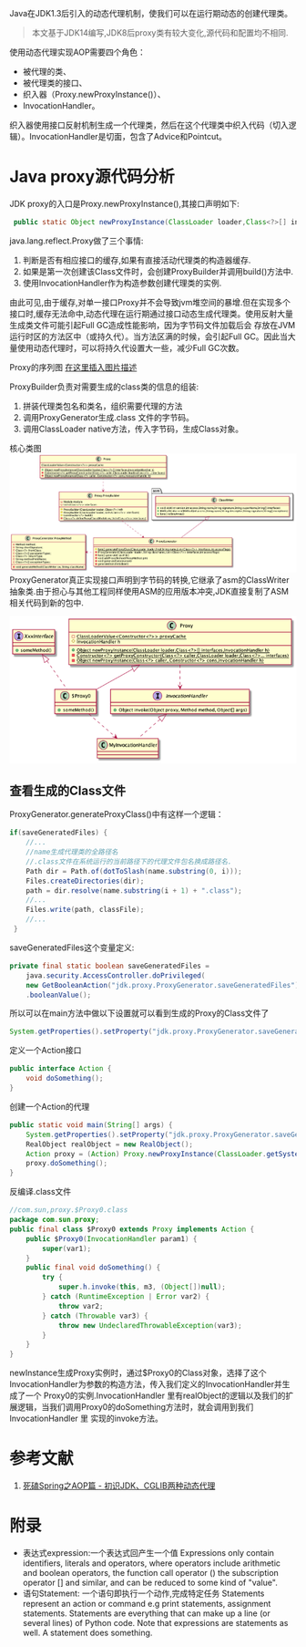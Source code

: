 Java在JDK1.3后引入的动态代理机制，使我们可以在运行期动态的创建代理类。
>本文基于JDK14编写,JDK8后proxy类有较大变化,源代码和配置均不相同. 

使用动态代理实现AOP需要四个角色：
- 被代理的类、
- 被代理类的接口、
- 织入器（Proxy.newProxyInstance()）、
- InvocationHandler。

织入器使用接口反射机制生成一个代理类，然后在这个代理类中织入代码（切入逻辑）。InvocationHandler是切面，包含了Advice和Pointcut。



# Java proxy源代码分析

JDK proxy的入口是Proxy.newProxyInstance(),其接口声明如下:
```java
 public static Object newProxyInstance(ClassLoader loader,Class<?>[] interfaces,InvocationHandler h) 
```

java.lang.reflect.Proxy做了三个事情:
1. 判断是否有相应接口的缓存,如果有直接活动代理类的构造器缓存.
2. 如果是第一次创建该Class文件时，会创建ProxyBuilder并调用build()方法中.
3. 使用InvocationHandler作为构造参数创建代理类的实例.

由此可见,由于缓存,对单一接口Proxy并不会导致jvm堆空间的暴增.但在实现多个接口时,缓存无法命中,动态代理在运行期通过接口动态生成代理类。使用反射大量生成类文件可能引起Full GC造成性能影响，因为字节码文件加载后会 存放在JVM运行时区的方法区中（或持久代）。当方法区满的时候，会引起Full GC。因此当大量使用动态代理时，可以将持久代设置大一些，减少Full GC次数。

Proxy的序列图
[在这里插入图片描述](../imgs/out/uml/proxy/proxy/proxy-seq.png)

ProxyBuilder负责对需要生成的class类的信息的组装:
1. 拼装代理类包名和类名，组织需要代理的方法
2. 调用ProxyGenerator生成.class 文件的字节码。
3. 调用ClassLoader native方法，传入字节码，生成Class对象。



核心类图
![在这里插入图片描述](../imgs/uml/proxy/jdk-proxy/proxy-class.png)
ProxyGenerator真正实现接口声明到字节码的转换,它继承了asm的ClassWriter抽象类.由于担心与其他工程同样使用ASM的应用版本冲突,JDK直接复制了ASM相关代码到新的包中.

![在这里插入图片描述](../imgs/uml/proxy/proxy-runtime/proxy-runtime.png)
## 查看生成的Class文件
ProxyGenerator.generateProxyClass()中有这样一个逻辑：
```java
if(saveGeneratedFiles) {
    //...
    //name生成代理类的全路径名
    //.class文件在系统运行的当前路径下的代理文件包名换成路径名.
    Path dir = Path.of(dotToSlash(name.substring(0, i)));
    Files.createDirectories(dir);
    path = dir.resolve(name.substring(i + 1) + ".class");
    //...
    Files.write(path, classFile);
    //...
 }
```

saveGeneratedFiles这个变量定义:

```java
private final static boolean saveGeneratedFiles =
    java.security.AccessController.doPrivileged( 
    new GetBooleanAction("jdk.proxy.ProxyGenerator.saveGeneratedFiles"))
    .booleanValue();
```
所以可以在main方法中做以下设置就可以看到生成的Proxy的Class文件了
```java
System.getProperties().setProperty("jdk.proxy.ProxyGenerator.saveGeneratedFiles", "true");
```
定义一个Action接口

```java
public interface Action {
    void doSomething();
}
```

创建一个Action的代理

```java
public static void main(String[] args) {
    System.getProperties().setProperty("jdk.proxy.ProxyGenerator.saveGeneratedFiles", "true");
    RealObject realObject = new RealObject();
    Action proxy = (Action) Proxy.newProxyInstance(ClassLoader.getSystemClassLoader(), new Class[]{Action.class}, new DynamicProxyHandler(realObject));
    proxy.doSomething();
}
```

反编译.class文件
```java
//com.sun,proxy.$Proxy0.class
package com.sun.proxy;
public final class $Proxy0 extends Proxy implements Action {
    public $Proxy0(InvocationHandler param1) {
        super(var1);
    }
    public final void doSomething() {
        try {
            super.h.invoke(this, m3, (Object[])null);
        } catch (RuntimeException | Error var2) {
            throw var2;
        } catch (Throwable var3) {
            throw new UndeclaredThrowableException(var3);
        }
    }
}

```
newInstance生成Proxy实例时，通过$Proxy0的Class对象，选择了这个InvocationHandler为参数的构造方法，传入我们定义的InvocationHandler并生成了一个 Proxy0的实例.InvocationHandler 里有realObject的逻辑以及我们的扩展逻辑，当我们调用Proxy0的doSomething方法时，就会调用到我们InvocationHandler 里 实现的invoke方法。

# 参考文献
1. [死磕Spring之AOP篇 - 初识JDK、CGLIB两种动态代理](https://www.cnblogs.com/lifullmoon/p/14654836.html)
# 附录
- 表达式expression:一个表达式回产生一个值
Expressions only contain identifiers, literals and operators, where operators include arithmetic and boolean operators, the function call operator () the subscription operator [] and similar, and can be reduced to some kind of "value".
- 语句Statement: 一个语句即执行一个动作,完成特定任务
Statements represent an action or command e.g print statements, assignment statements. Statements are everything that can make up a line (or several lines) of Python code. Note that expressions are statements as well. A statement does something. 

